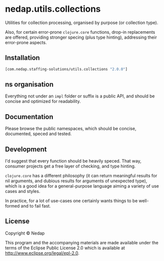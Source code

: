 # nedap.utils.collections

Utilities for collection processing, organised by purpose (or collection type).

Also, for certain error-prone `clojure.core` functions, drop-in replacements are offered, providing stronger specing (plus type hinting), addressing their error-prone aspects.

## Installation

```clojure
[com.nedap.staffing-solutions/utils.collections "2.0.0"]
```

## ns organisation

Everything not under an `impl` folder or suffix is a public API, and should be concise and optimized for readability.

## Documentation

Please browse the public namespaces, which should be concise, documented, speced and tested.

## Development

I'd suggest that every function should be heavily speced. That way, consumer projects get a free layer of checking, and type hinting.

`clojure.core` has a different philosophy (it can return meaningful results for nil arguments, and dubious results for arguments of unexpected type),
which is a good idea for a general-purpose language aiming a variety of use cases and styles.

In practice, for a lot of use-cases one certainly wants things to be well-formed and to fail fast.

## License

Copyright © Nedap

This program and the accompanying materials are made available under the terms of the Eclipse Public License 2.0 which is available at http://www.eclipse.org/legal/epl-2.0.
